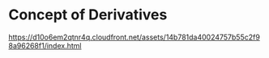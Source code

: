 # Concept of Derivatives

https://d10o6em2qtnr4q.cloudfront.net/assets/14b781da40024757b55c2f98a96268f1/index.html